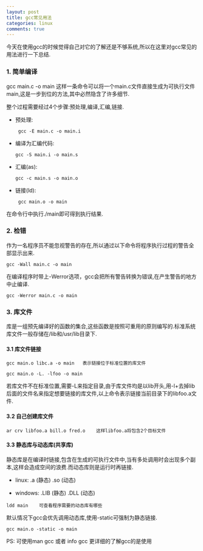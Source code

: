 ```yaml
---
layout: post
title: gcc常见用法
categories: linux
comments: true
---
```

今天在使用gcc的时候觉得自己对它的了解还是不够系统,所以在这里对gcc常见的用法进行一下总结.

### 1. 简单编译

gcc main.c -o main 这样一条命令可以将一个main.c文件直接生成为可执行文件main,这是一步到位的方法,其中必然隐含了许多细节.

整个过程需要经过4个步骤:预处理,编译,汇编,链接.

- 预处理:
  ```
   gcc -E main.c -o main.i
  ```
- 编译为汇编代码:
   ```
   gcc -S main.i -o main.s
   ```
- 汇编(as): 
   ```
   gcc -c main.s -o main.o
   ```
- 链接(ld): 
  ```
   gcc main.o -o main
  ```

在命令行中执行./main即可得到执行结果.

### 2. 检错
作为一名程序员不能忽视警告的存在,所以通过以下命令将程序执行过程的警告全部显示出来.

```
gcc -Wall main.c -o main
```

在编译程序时带上-Werror选项，gcc会把所有警告转换为错误,在产生警告的地方中止编译.

```
gcc -Werror main.c -o main
```

### 3. 库文件
库是一组预先编译好的函数的集合,这些函数是按照可重用的原则编写的.标准系统库文件一般存储在/lib和/usr/lib目录下.

#### 3.1 库文件链接 

```
gcc main.o libc.a -o main   表示链接位于标准位置的库文件
```

```
gcc main.o -L. -lfoo -o main
```

若库文件不在标准位置,需要-L来指定目录,由于库文件均是以lib开头,用-l+去掉lib后面的文件名来指定想要链接的库文件,以上命令表示链接当前目录下的libfoo.a文件.

#### 3.2 自己创建库文件

```
ar crv libfoo.a bill.o fred.o    这样libfoo.a将包含2个目标文件
```

#### 3.3 静态库与动态库(共享库)

静态库是在编译时链接,包含在生成的可执行文件中,当有多处调用时会出现多个副本,这样会造成空间的浪费.而动态库则是运行时再链接.

- linux:    .a (静态)           .so (动态)

- windows:  .LIB (静态)         .DLL (动态)

```
ldd main    可查看程序需要的动态库有哪些
```

默认情况下gcc会优先调用动态库,使用-static可强制为静态链接.

```
gcc main.o -static -o main
```

PS: 可使用man gcc 或者 info gcc 更详细的了解gcc的是使用





